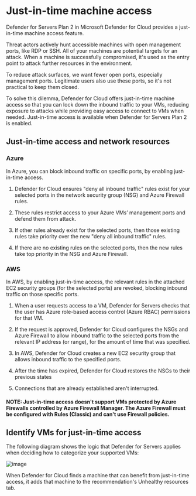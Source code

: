 # Just-in-time machine access

Defender for Servers Plan 2 in Microsoft Defender for Cloud provides a just-in-time machine access feature.

Threat actors actively hunt accessible machines with open management ports, like RDP or SSH. All of your machines are potential targets for an attack. When a machine is successfully compromised, it's used as the entry point to attack further resources in the environment.

To reduce attack surfaces, we want fewer open ports, especially management ports. Legitimate users also use these ports, so it's not practical to keep them closed.

To solve this dilemma, Defender for Cloud offers just-in-time machine access so that you can lock down the inbound traffic to your VMs, reducing exposure to attacks while providing easy access to connect to VMs when needed. Just-in-time access is available when Defender for Servers Plan 2 is enabled.

## Just-in-time access and network resources

### Azure

In Azure, you can block inbound traffic on specific ports, by enabling just-in-time access.

1) Defender for Cloud ensures "deny all inbound traffic" rules exist for your selected ports in the network security group (NSG) and Azure Firewall rules.

2) These rules restrict access to your Azure VMs’ management ports and defend them from attack.

3) If other rules already exist for the selected ports, then those existing rules take priority over the new "deny all inbound traffic" rules.

4) If there are no existing rules on the selected ports, then the new rules take top priority in the NSG and Azure Firewall.

### AWS

In AWS, by enabling just-in-time access, the relevant rules in the attached EC2 security groups (for the selected ports) are revoked, blocking inbound traffic on those specific ports.

1) When a user requests access to a VM, Defender for Servers checks that the user has Azure role-based access control (Azure RBAC) permissions for that VM.

2) If the request is approved, Defender for Cloud configures the NSGs and Azure Firewall to allow inbound traffic to the selected ports from the relevant IP address (or range), for the amount of time that was specified.

3) In AWS, Defender for Cloud creates a new EC2 security group that allows inbound traffic to the specified ports.

4) After the time has expired, Defender for Cloud restores the NSGs to their previous states

5) Connections that are already established aren't interrupted.

#### NOTE: Just-in-time access doesn't support VMs protected by Azure Firewalls controlled by Azure Firewall Manager. The Azure Firewall must be configured with Rules (Classic) and can't use Firewall policies.

## Identify VMs for just-in-time access

The following diagram shows the logic that Defender for Servers applies when deciding how to categorize your supported VMs:

![image](https://github.com/user-attachments/assets/1931f25e-4068-4794-8cb1-7a8b50fa6feb)

When Defender for Cloud finds a machine that can benefit from just-in-time access, it adds that machine to the recommendation's Unhealthy resources tab.

